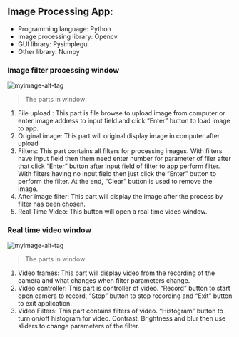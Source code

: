 

## Image Processing App: 
- Programming language: Python
- Image processing library: Opencv
- GUI library: Pysimplegui
- Other library: Numpy

### Image filter processing window
![myimage-alt-tag](https://drive.google.com/uc?export=view&id=1gW1_7ySo4qrtup8ZFpwr3okHIHqRZNxV)
> The parts in window:
1. File upload : This part is file browse to upload image from computer or enter image address to input field and click “Enter” button to load image to app.
2. Original image: This part will original display image in computer after upload
3. Filters: This part contains all filters for processing images. With filters have input field then them need enter number for parameter of filer after that click “Enter” button after input field of filter to app perform filter. With filters having no input field then just click the “Enter” button to perform the filter. At the end, “Clear” button is used to remove the image.
4. After image filter: This part will display the image after the process by filter has been chosen.
5. Real Time Video: This button will open a real time video window.

### Real time video window
![myimage-alt-tag](https://drive.google.com/uc?export=view&id=1VItkxi9_NTa0NdA1M-wFfvuI4jj8EhsA)
> The parts in window:
1. Video frames: This part will display video from the recording of the camera and what changes when filter parameters change.
2. Video controller: This part is controller of video. “Record” button to start open camera to record, “Stop” button to stop recording and “Exit” button to exit application.
3. Video Filters: This part contains filters of video. “Histogram” button to turn on/off histogram for video. Contrast, Brightness and blur then use sliders to change parameters of the filter.
